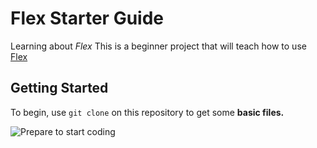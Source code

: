 # Flex Starter Guide
Learning about *Flex*
This is a beginner project that will teach how to use [Flex](https://www.w3schools.com/css/css3_flexbox.asp)

## Getting Started
To begin, use `git clone` on  this repository to get some **basic files.**

![Prepare to start coding](https://tenor.com/view/kitten-cat-typing-typing-cat-thank-goodness-gif-16601149)